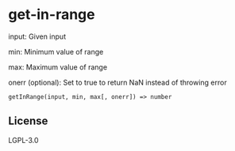 # get-in-range

input: Given input

min: Minimum value of range

max: Maximum value of range

onerr (optional): Set to true to return NaN instead of throwing error

``getInRange(input, min, max[, onerr]) => number``

## License

LGPL-3.0